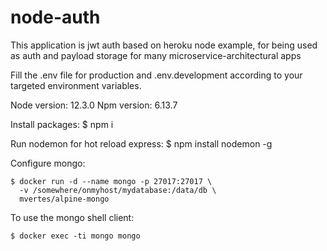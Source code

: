# node-auth

This application is jwt auth based on heroku node example, for being used as auth and payload storage for many microservice-architectural apps

Fill the .env file for production and .env.development according to your targeted environment
variables.

Node version: 12.3.0
Npm version: 6.13.7

Install packages:
$ npm i

Run nodemon for hot reload express:
    $ npm install nodemon -g

Configure mongo:

    $ docker run -d --name mongo -p 27017:27017 \
	  -v /somewhere/onmyhost/mydatabase:/data/db \
	  mvertes/alpine-mongo

To use the mongo shell client:

	$ docker exec -ti mongo mongo
